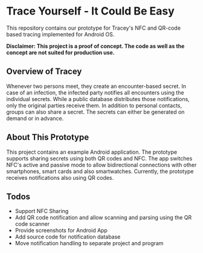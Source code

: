 # Trace Yourself - It Could Be Easy
This repository contains our prototype for Tracey's NFC and QR-code based tracing implemented for Android OS.

**Disclaimer: This project is a proof of concept. The code as well as the concept are not suited for production use.**

## Overview of Tracey
Whenever two persons meet, they create an encounter-based secret.
In case of an infection, the infected party notifies all encounters using the individual secrets.
While a public database distributes those notifications, only the original parties receive them.
In addition to personal contacts, groups can also share a secret.
The secrets can either be generated on demand or in advance.


## About This Prototype
This project contains an example Android application. The prototype supports sharing secrets using both QR codes and NFC.
The app switches NFC's active and passive mode to allow bidirectional connections with other smartphones, smart cards and also smartwatches.
Currently, the prototype receives notifications also using QR codes.


## Todos
* Support NFC Sharing
* Add QR code notification and allow scanning and parsing using the QR code scanner
* Provide screenshots for Android App
* Add source code for notification database
* Move notification handling to separate project and program
